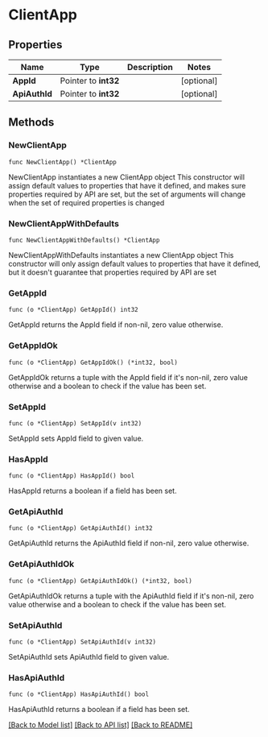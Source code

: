 # ClientApp

## Properties

Name | Type | Description | Notes
------------ | ------------- | ------------- | -------------
**AppId** | Pointer to **int32** |  | [optional] 
**ApiAuthId** | Pointer to **int32** |  | [optional] 

## Methods

### NewClientApp

`func NewClientApp() *ClientApp`

NewClientApp instantiates a new ClientApp object
This constructor will assign default values to properties that have it defined,
and makes sure properties required by API are set, but the set of arguments
will change when the set of required properties is changed

### NewClientAppWithDefaults

`func NewClientAppWithDefaults() *ClientApp`

NewClientAppWithDefaults instantiates a new ClientApp object
This constructor will only assign default values to properties that have it defined,
but it doesn't guarantee that properties required by API are set

### GetAppId

`func (o *ClientApp) GetAppId() int32`

GetAppId returns the AppId field if non-nil, zero value otherwise.

### GetAppIdOk

`func (o *ClientApp) GetAppIdOk() (*int32, bool)`

GetAppIdOk returns a tuple with the AppId field if it's non-nil, zero value otherwise
and a boolean to check if the value has been set.

### SetAppId

`func (o *ClientApp) SetAppId(v int32)`

SetAppId sets AppId field to given value.

### HasAppId

`func (o *ClientApp) HasAppId() bool`

HasAppId returns a boolean if a field has been set.

### GetApiAuthId

`func (o *ClientApp) GetApiAuthId() int32`

GetApiAuthId returns the ApiAuthId field if non-nil, zero value otherwise.

### GetApiAuthIdOk

`func (o *ClientApp) GetApiAuthIdOk() (*int32, bool)`

GetApiAuthIdOk returns a tuple with the ApiAuthId field if it's non-nil, zero value otherwise
and a boolean to check if the value has been set.

### SetApiAuthId

`func (o *ClientApp) SetApiAuthId(v int32)`

SetApiAuthId sets ApiAuthId field to given value.

### HasApiAuthId

`func (o *ClientApp) HasApiAuthId() bool`

HasApiAuthId returns a boolean if a field has been set.


[[Back to Model list]](../README.md#documentation-for-models) [[Back to API list]](../README.md#documentation-for-api-endpoints) [[Back to README]](../README.md)



